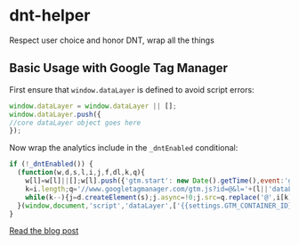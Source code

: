 # dnt-helper
Respect user choice and honor DNT, wrap all the things

## Basic Usage with Google Tag Manager

First ensure that `window.dataLayer` is defined to avoid script errors:

``` javascript
window.dataLayer = window.dataLayer || [];
window.dataLayer.push({
//core dataLayer object goes here
});
```

Now wrap the analytics include in the `_dntEnabled` conditional:

``` javascript
if (!_dntEnabled()) {
  (function(w,d,s,l,i,j,f,dl,k,q){
    w[l]=w[l]||[];w[l].push({'gtm.start': new Date().getTime(),event:'gtm.js'});f=d.getElementsByTagName(s)[0];
    k=i.length;q='//www.googletagmanager.com/gtm.js?id=@&l='+(l||'dataLayer');
    while(k--){j=d.createElement(s);j.async=!0;j.src=q.replace('@',i[k]);f.parentNode.insertBefore(j,f);}
  }(window,document,'script','dataLayer',['{{settings.GTM_CONTAINER_ID}}']));
}
```

[Read the blog post](http://schalkneethling.github.io/blog/2015/11/06/respect-user-choice-do-not-track/)
